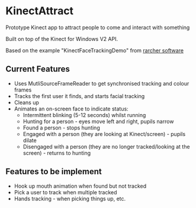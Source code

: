 KinectAttract
=============

Prototype Kinect app to attract people to come and interact with something

Built on top of the Kinect for Windows V2 API.

Based on the example "KinectFaceTrackingDemo" from [rarcher software](http://rarcher.azurewebsites.net/Post/PostContent/44)


Current Features
-------------

- Uses MutliSourceFrameReader to get synchronised tracking and colour frames
- Tracks the first user it finds, and starts facial tracking
- Cleans up
- Animates an on-screen face to indicate status:
  - Intermittent blinking (5-12 seconds) whilst running
  - Hunting for a person - eyes move left and right, pupils narrow
  - Found a person - stops hunting
  - Engaged with a person (they are looking at Kinect/screen) - pupils dilate
  - Disengaged with a person (they are no longer tracked/looking at the screen) - returns to hunting

Features to be implement
-------------

- Hook up mouth animation when found but not tracked
- Pick a user to track when multiple tracked
- Hands tracking - when picking things up, etc.